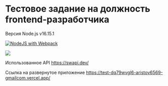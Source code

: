 # Тестовое задание на должность frontend-разработчика

Версия Node.js v16.15.1

[![NodeJS with Webpack](https://github.com/Saga6569/test/actions/workflows/nodejs.yml/badge.svg)](https://github.com/Saga6569/test/actions/workflows/nodejs.yml)

<a href="https://codeclimate.com/github/Saga6569/test/maintainability"><img src="https://api.codeclimate.com/v1/badges/92a6f7e43469c5c5fedf/maintainability" /></a>

Использованное API https://swapi.dev/

Ссылка на развернутое приложение https://test-dq79wvgl6-aristov6569-gmailcom.vercel.app/